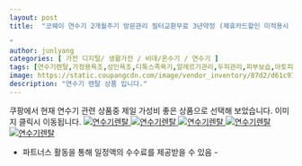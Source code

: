 ```yaml
---
layout: post
title:  "코웨이 연수기 2개월주기 방문관리 필터교환무료 3년약정 (제휴카드할인 미적용시 월 29 000원), BB15-A (3년약정)

" 
author: junlyang
categories: [ 가전 디지털/ 생활가전 / 비데/온수기 / 연수기 ]
tags: [연수기렌탈,가정용욕조,성인욕조,디톡스족욕기,알레르기관리,두피관리,피부보습,아토피인증]
image: https://static.coupangcdn.com/image/vendor_inventory/87d2/d61c9781015fb7f48199d53bb90ff787efee19574a6ff4ad5dd32a78fcd3.jpg
description: "연수기 렌탈 상품 입니다."
--- 
```

쿠팡에서 현재 연수기 관련 상품중 제일 가성비 좋은 상품으로 선택해 보았습니다.
이미지 클릭시 이동됩니다.
<a href="https://coupa.ng/bNSxsi">
    <img src="https://thumbnail7.coupangcdn.com/thumbnails/remote/q89/image/vendor_inventory/b772/81840f740559ce941859dde42bce12b6392a9b9e3ea46a3ecd2a96399b86.png" alt="연수기렌탈" title="연수기렌탈">
</a>
<a href="https://coupa.ng/bNSxsi">
    <img src="https://thumbnail10.coupangcdn.com/thumbnails/remote/q89/image/vendor_inventory/dad0/f7c33e2fe5d5d3ac2dd7153d7b7c6c25d4d1e58ebb1536554604c3702276.jpg" alt="연수기렌탈" title="연수기렌탈">
</a>
<a href="https://coupa.ng/bNSxsi">
    <img src="https://thumbnail9.coupangcdn.com/thumbnails/remote/q89/image/vendor_inventory/187e/b2a27c5914a0e413a5d31558808c38a4c1a9870c3f2f21b51031114a971e.jpg" alt="연수기렌탈" title="연수기렌탈">
</a>
<a href="https://coupa.ng/bNSxsi">
    <img src="https://thumbnail7.coupangcdn.com/thumbnails/remote/q89/image/vendor_inventory/2539/70a77d37b32a84a6821a979d9c90c359a0d5a0621dc71d8a1ace8cb673d5.jpg" alt="연수기렌탈" title="연수기렌탈">
</a>
<a href="https://coupa.ng/bNSxsi">
    <img src="https://thumbnail8.coupangcdn.com/thumbnails/remote/q89/image/vendor_inventory/c523/304ed17c8487cca36d1ab722371a1fc34313a1eed49878013d4f1744e588.jpg" alt="연수기렌탈" title="연수기렌탈">
</a>


 - 파트너스 활동을 통해 일정액의 수수료를 제공받을 수 있음 -



